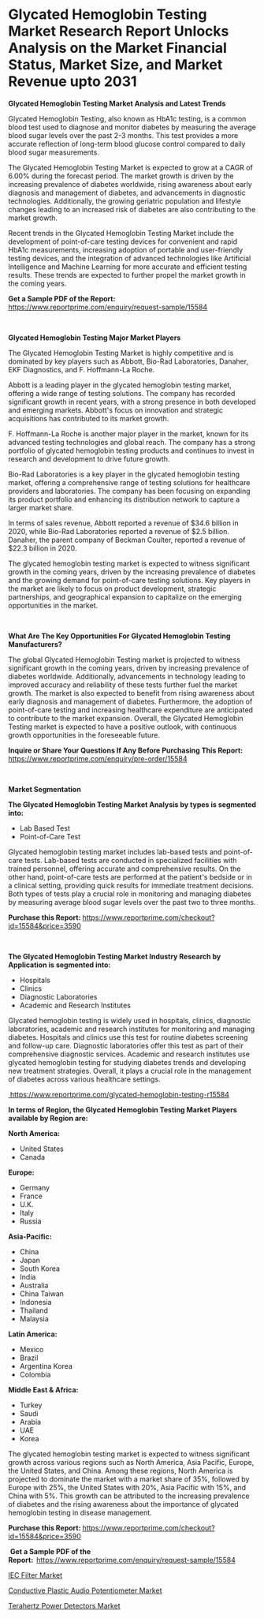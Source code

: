 <p><h1>Glycated Hemoglobin Testing Market Research Report Unlocks Analysis on the Market Financial Status, Market Size, and Market Revenue upto 2031</h1></p><p><strong>Glycated Hemoglobin Testing Market Analysis and Latest Trends</strong></p>
<p><p>Glycated Hemoglobin Testing, also known as HbA1c testing, is a common blood test used to diagnose and monitor diabetes by measuring the average blood sugar levels over the past 2-3 months. This test provides a more accurate reflection of long-term blood glucose control compared to daily blood sugar measurements.</p><p>The Glycated Hemoglobin Testing Market is expected to grow at a CAGR of 6.00% during the forecast period. The market growth is driven by the increasing prevalence of diabetes worldwide, rising awareness about early diagnosis and management of diabetes, and advancements in diagnostic technologies. Additionally, the growing geriatric population and lifestyle changes leading to an increased risk of diabetes are also contributing to the market growth.</p><p>Recent trends in the Glycated Hemoglobin Testing Market include the development of point-of-care testing devices for convenient and rapid HbA1c measurements, increasing adoption of portable and user-friendly testing devices, and the integration of advanced technologies like Artificial Intelligence and Machine Learning for more accurate and efficient testing results. These trends are expected to further propel the market growth in the coming years.</p></p>
<p><strong>Get a Sample PDF of the Report:&nbsp;</strong> <a href="https://www.reportprime.com/enquiry/request-sample/15584">https://www.reportprime.com/enquiry/request-sample/15584</a></p>
<p>&nbsp;</p>
<p><strong>Glycated Hemoglobin Testing Major Market Players</strong></p>
<p><p>The Glycated Hemoglobin Testing Market is highly competitive and is dominated by key players such as Abbott, Bio-Rad Laboratories, Danaher, EKF Diagnostics, and F. Hoffmann-La Roche.</p><p>Abbott is a leading player in the glycated hemoglobin testing market, offering a wide range of testing solutions. The company has recorded significant growth in recent years, with a strong presence in both developed and emerging markets. Abbott's focus on innovation and strategic acquisitions has contributed to its market growth.</p><p>F. Hoffmann-La Roche is another major player in the market, known for its advanced testing technologies and global reach. The company has a strong portfolio of glycated hemoglobin testing products and continues to invest in research and development to drive future growth.</p><p>Bio-Rad Laboratories is a key player in the glycated hemoglobin testing market, offering a comprehensive range of testing solutions for healthcare providers and laboratories. The company has been focusing on expanding its product portfolio and enhancing its distribution network to capture a larger market share.</p><p>In terms of sales revenue, Abbott reported a revenue of $34.6 billion in 2020, while Bio-Rad Laboratories reported a revenue of $2.5 billion. Danaher, the parent company of Beckman Coulter, reported a revenue of $22.3 billion in 2020.</p><p>The glycated hemoglobin testing market is expected to witness significant growth in the coming years, driven by the increasing prevalence of diabetes and the growing demand for point-of-care testing solutions. Key players in the market are likely to focus on product development, strategic partnerships, and geographical expansion to capitalize on the emerging opportunities in the market.</p></p>
<p>&nbsp;</p>
<p><strong>What Are The Key Opportunities For Glycated Hemoglobin Testing Manufacturers?</strong></p>
<p><p>The global Glycated Hemoglobin Testing market is projected to witness significant growth in the coming years, driven by increasing prevalence of diabetes worldwide. Additionally, advancements in technology leading to improved accuracy and reliability of these tests further fuel the market growth. The market is also expected to benefit from rising awareness about early diagnosis and management of diabetes. Furthermore, the adoption of point-of-care testing and increasing healthcare expenditure are anticipated to contribute to the market expansion. Overall, the Glycated Hemoglobin Testing market is expected to have a positive outlook, with continuous growth opportunities in the foreseeable future.</p></p>
<p><strong>Inquire or Share Your Questions If Any Before Purchasing This Report:</strong> <a href="https://www.reportprime.com/enquiry/pre-order/15584">https://www.reportprime.com/enquiry/pre-order/15584</a></p>
<p>&nbsp;</p>
<p><strong>Market Segmentation</strong></p>
<p><strong>The Glycated Hemoglobin Testing Market Analysis by types is segmented into:</strong></p>
<p><ul><li>Lab Based Test</li><li>Point-of-Care Test</li></ul></p>
<p><p>Glycated hemoglobin testing market includes lab-based tests and point-of-care tests. Lab-based tests are conducted in specialized facilities with trained personnel, offering accurate and comprehensive results. On the other hand, point-of-care tests are performed at the patient's bedside or in a clinical setting, providing quick results for immediate treatment decisions. Both types of tests play a crucial role in monitoring and managing diabetes by measuring average blood sugar levels over the past two to three months.</p></p>
<p><strong>Purchase this Report:&nbsp;</strong><a href="https://www.reportprime.com/checkout?id=15584&price=3590">https://www.reportprime.com/checkout?id=15584&price=3590</a></p>
<p>&nbsp;</p>
<p><strong>The Glycated Hemoglobin Testing Market Industry Research by Application is segmented into:</strong></p>
<p><ul><li>Hospitals</li><li>Clinics</li><li>Diagnostic Laboratories</li><li>Academic and Research Institutes</li></ul></p>
<p><p>Glycated hemoglobin testing is widely used in hospitals, clinics, diagnostic laboratories, academic and research institutes for monitoring and managing diabetes. Hospitals and clinics use this test for routine diabetes screening and follow-up care. Diagnostic laboratories offer this test as part of their comprehensive diagnostic services. Academic and research institutes use glycated hemoglobin testing for studying diabetes trends and developing new treatment strategies. Overall, it plays a crucial role in the management of diabetes across various healthcare settings.</p></p>
<p><a href="https://www.reportprime.com/glycated-hemoglobin-testing-r15584">&nbsp;https://www.reportprime.com/glycated-hemoglobin-testing-r15584</a></p>
<p><strong>In terms of Region, the Glycated Hemoglobin Testing Market Players available by Region are:</strong></p>
<p>
    <p> <strong> North America: </strong>
        <ul>
            <li>United States</li>
            <li>Canada</li>
        </ul>
        </p> 
    <p> <strong> Europe: </strong>
        <ul>
            <li>Germany</li>
            <li>France</li>
            <li>U.K.</li>
            <li>Italy</li>
            <li>Russia</li>
        </ul>
        </p> 
    <p> <strong> Asia-Pacific: </strong>
        <ul>
            <li>China</li>
            <li>Japan</li>
            <li>South Korea</li>
            <li>India</li>
            <li>Australia</li>
            <li>China Taiwan</li>
            <li>Indonesia</li>
            <li>Thailand</li>
            <li>Malaysia</li>
        </ul>
        </p> 
    <p> <strong> Latin America: </strong>
        <ul>
            <li>Mexico</li>
            <li>Brazil</li>
            <li>Argentina Korea</li>
            <li>Colombia</li>
        </ul>
        </p> 
    <p> <strong> Middle East & Africa: </strong>
        <ul>
            <li>Turkey</li>
            <li>Saudi</li>
            <li>Arabia</li>
            <li>UAE</li>
            <li>Korea</li>
        </ul>
    </p>
    </p>
<p><p>The glycated hemoglobin testing market is expected to witness significant growth across various regions such as North America, Asia Pacific, Europe, the United States, and China. Among these regions, North America is projected to dominate the market with a market share of 35%, followed by Europe with 25%, the United States with 20%, Asia Pacific with 15%, and China with 5%. This growth can be attributed to the increasing prevalence of diabetes and the rising awareness about the importance of glycated hemoglobin testing in disease management.</p></p>
<p><strong>Purchase this Report: </strong><a href="https://www.reportprime.com/checkout?id=15584&price=3590">https://www.reportprime.com/checkout?id=15584&price=3590</a></p>
<p>&nbsp;<strong>Get a Sample PDF of the Report:&nbsp;&nbsp;</strong><a href="https://www.reportprime.com/enquiry/request-sample/15584">https://www.reportprime.com/enquiry/request-sample/15584</a></p>
<p><strong></strong></p>
<p><p><a href="https://gentle-editor-9db.notion.site/IEC-Filter-Market-Furnishes-Information-on-Market-Share-Market-Trends-and-Market-Growth-43e4b465a0fc4a19b3f1c74f2426208a">IEC Filter Market</a></p><p><a href="https://spotless-saver-8fd.notion.site/Conductive-Plastic-Audio-Potentiometer-Market-Size-CAGR-Trends-2024-2030-ba17d80621674051956177a426b69dc1">Conductive Plastic Audio Potentiometer Market</a></p><p><a href="https://frill-swim-3cd.notion.site/Terahertz-Power-Detectors-Market-Share-Evolution-and-Market-Growth-Trends-2024-2031-430aca330f9748eba95cce6523f03ab7">Terahertz Power Detectors Market</a></p></p>